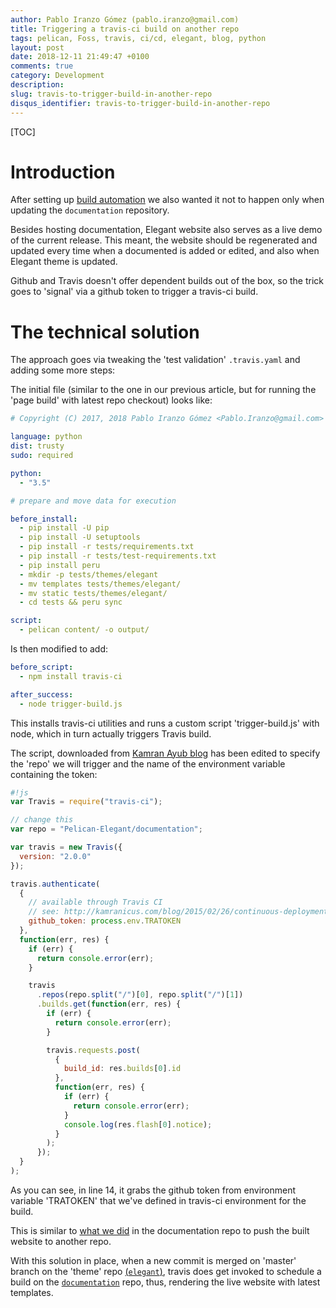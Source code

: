 ```yaml
---
author: Pablo Iranzo Gómez (pablo.iranzo@gmail.com)
title: Triggering a travis-ci build on another repo
tags: pelican, Foss, travis, ci/cd, elegant, blog, python
layout: post
date: 2018-12-11 21:49:47 +0100
comments: true
category: Development
description:
slug: travis-to-trigger-build-in-another-repo
disqus_identifier: travis-to-trigger-build-in-another-repo
---
```


[TOC]

# Introduction

After setting up [build automation]({filename}travis-ci-and-doc-website.md) we also wanted it not to happen only when updating the `documentation` repository.

Besides hosting documentation, Elegant website also serves as a live demo of the current release. This meant, the website should be regenerated and updated every time when a documented is added or edited, and also when Elegant theme is updated.

Github and Travis doesn't offer dependent builds out of the box, so the trick goes to 'signal' via a github token to trigger a travis-ci build.

# The technical solution

The approach goes via tweaking the 'test validation' `.travis.yaml` and adding some more steps:

The initial file (similar to the one in our previous article, but for running the 'page build' with latest repo checkout) looks like:

```yaml
# Copyright (C) 2017, 2018 Pablo Iranzo Gómez <Pablo.Iranzo@gmail.com>

language: python
dist: trusty
sudo: required

python:
  - "3.5"

# prepare and move data for execution

before_install:
  - pip install -U pip
  - pip install -U setuptools
  - pip install -r tests/requirements.txt
  - pip install -r tests/test-requirements.txt
  - pip install peru
  - mkdir -p tests/themes/elegant
  - mv templates tests/themes/elegant/
  - mv static tests/themes/elegant/
  - cd tests && peru sync

script:
  - pelican content/ -o output/
```

Is then modified to add:

```yaml
before_script:
  - npm install travis-ci

after_success:
  - node trigger-build.js
```

This installs travis-ci utilities and runs a custom script 'trigger-build.js' with node, which in turn actually triggers Travis build.

The script, downloaded from [Kamran Ayub blog](https://kamranicus.com/posts/2015-02-26-continuous-deployment-with-travis-ci) has been edited to specify the 'repo' we will trigger and the name of the environment variable containing the token:

```js
#!js
var Travis = require("travis-ci");

// change this
var repo = "Pelican-Elegant/documentation";

var travis = new Travis({
  version: "2.0.0"
});

travis.authenticate(
  {
    // available through Travis CI
    // see: http://kamranicus.com/blog/2015/02/26/continuous-deployment-with-travis-ci/
    github_token: process.env.TRATOKEN
  },
  function(err, res) {
    if (err) {
      return console.error(err);
    }

    travis
      .repos(repo.split("/")[0], repo.split("/")[1])
      .builds.get(function(err, res) {
        if (err) {
          return console.error(err);
        }

        travis.requests.post(
          {
            build_id: res.builds[0].id
          },
          function(err, res) {
            if (err) {
              return console.error(err);
            }
            console.log(res.flash[0].notice);
          }
        );
      });
  }
);
```

As you can see, in line 14, it grabs the github token from environment variable 'TRATOKEN' that we've defined in travis-ci environment for the build.

This is similar to [what we did]({filename}travis-ci-and-doc-website.md) in the documentation repo to push the built website to another repo.

With this solution in place, when a new commit is merged on 'master' branch on the 'theme' repo [(`elegant`)](https://github.com/Pelican-Elegant/elegant), travis does get invoked to schedule a build on the [`documentation`](https://github.com/Pelican-Elegant/documentation) repo, thus, rendering the live website with latest templates.
